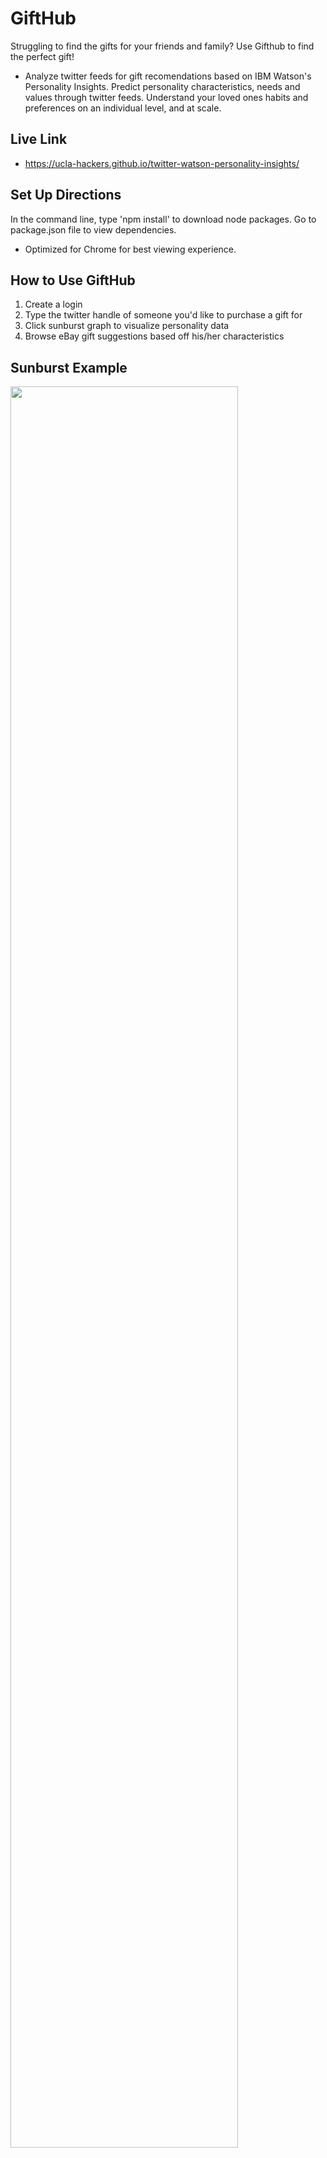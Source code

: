 # GiftHub
Struggling to find the gifts for your friends and family? Use Gifthub to find the perfect gift!
- Analyze twitter feeds for gift recomendations based on IBM Watson's Personality Insights. Predict personality characteristics, needs and values through twitter feeds. Understand your loved ones habits and preferences on an individual level, and at scale.

## Live Link
 - https://ucla-hackers.github.io/twitter-watson-personality-insights/

## Set Up Directions
In the command line, type 'npm install' to download node packages. Go to package.json file to view dependencies.
- Optimized for Chrome for best viewing experience.

## How to Use GiftHub
1. Create a login
2. Type the twitter handle of someone you'd like to purchase a gift for
3. Click sunburst graph to visualize personality data
3. Browse eBay gift suggestions based off his/her characteristics

## Sunburst Example
<img src="https://raw.githubusercontent.com/UCLA-Hackers/twitter-watson-personality-insights/master/assets/images/sunburst-example.PNG" width="85%" height="85%">

## Back-End
- Proxy API: IBM Watson's Personality Insights + Twitter
	- Repository: https://github.com/ykeanu/twitter-watson-proxy-api
- Proxy API: Twitter 
	- Repository: https://github.com/UCLA-Hackers/twitter-proxy-api

## Technologies Used
- Jquery for Dom Manipulation
- AJAX for API GET/POST requests
	- Twitter, IBM Watson Personality Insights, eBay
- D3 for data visualization
- Node.js (npm)
- Express.js for routing
- Firebase for user authentication
- Bootstrap, Google Fonts, custom CSS for styling
- Heroku for backend Proxy APIs

## Directory structure
```none
.
├── assets			 // client-side application
│   ├── css
│   ├── fonts	
│   ├── images
│   ├── js
│   ├── json
│   ├── php
│   └── videos	                        
├── router                       // server-side applicatoin
│   └── app.js			 // express configuratoin
├── .gitignore                   
├── Procfile  
├── README.md  
├── index.html  		 // application browser
├── package-lock.json  
├── package.json       		 // dependencies            
└── profile_photo.jpg                
```

## License
  This sample code is licensed under Apache 2.0.

### Developers
- Ysrael "Izzy" Hernandez | [GitHub](https://github.com/ykeanu)
- Donovan Lowkeen | [GitHub](https://github.com/dlowkeen)
- Shinsuke "Mike" Yamato | [GitHub](https://github.com/mikeyamato)

-------------
